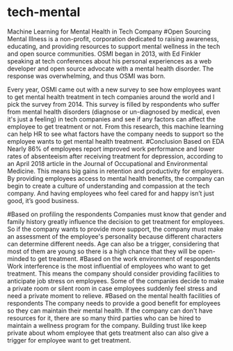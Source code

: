# tech-mental
Machine Learning for Mental Health in Tech Company
#Open Sourcing Mental Illness is a non-profit, corporation dedicated to raising awareness, educating, and providing resources to support mental wellness in the tech and open source communities. OSMI began in 2013, with Ed Finkler speaking at tech conferences about his personal experiences as a web developer and open source advocate with a mental health disorder. The response was overwhelming, and thus OSMI was born.

Every year, OSMI came out with a new survey to see how employees want to get mental health treatment in tech companies around the world and I pick the survey from 2014.
This survey is filled by respondents who suffer from mental health disorders (diagnose or un-diagnosed by medical, even it's just a feeling) in tech companies and see if any factors can affect the employee to get treatment or not.
From this research, this machine learning can help HR to see what factors have the company needs to support so the employee wants to get mental health treatment.
#Conclusion Based on EDA
Nearly 86% of employees report improved work performance and lower rates of absenteeism after receiving treatment for depression, according to an April 2018 article in the Journal of Occupational and Environmental Medicine. This means big gains in retention and productivity for employers. By providing employees access to mental health benefits, the company can begin to create a culture of understanding and compassion at the tech company. And having employees who feel cared for and happy isn’t just good, it’s good business.

#Based on profiling the respondents
Companies must know that gender and family history greatly influence the decision to get treatment for employees. So if the company wants to provide more support, the company must make an assessment of the employee's personality because different characters can determine different needs. Age can also be a trigger, considering that most of them are young so there is a high chance that they will be open-minded to get treatment.
#Based on the work environment of respondents
Work interference is the most influential of employees who want to get treatment. This means the company should consider providing facilities to anticipate job stress on employees. Some of the companies decide to make a private room or silent room in case employees suddenly feel stress and need a private moment to relieve.
#Based on the mental health facilities of respondents
The company needs to provide a good benefit for employees so they can maintain their mental health. If the company can don't have resources for it, there are so many third parties who can be hired to maintain a wellness program for the company. Building trust like keep private about whom employee that gets treatment also can also give a trigger for employee want to get treatment.
